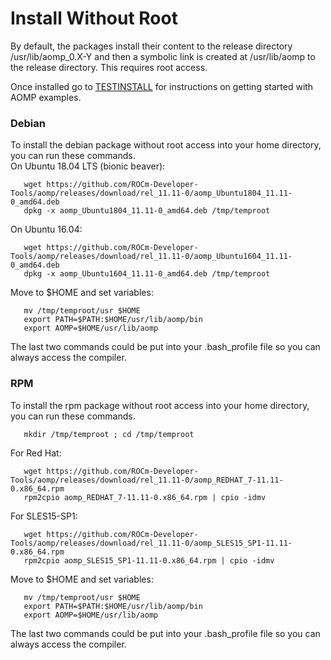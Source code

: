 # Install Without Root
By default, the packages install their content to the release directory /usr/lib/aomp_0.X-Y and then a  symbolic link is created at /usr/lib/aomp to the release directory. This requires root access.

Once installed go to [TESTINSTALL](TESTINSTALL.md) for instructions on getting started with AOMP examples.

### Debian
To install the debian package without root access into your home directory, you can run these commands.<br>
On Ubuntu 18.04 LTS (bionic beaver):
```
   wget https://github.com/ROCm-Developer-Tools/aomp/releases/download/rel_11.11-0/aomp_Ubuntu1804_11.11-0_amd64.deb
   dpkg -x aomp_Ubuntu1804_11.11-0_amd64.deb /tmp/temproot
```
On Ubuntu 16.04:
```
   wget https://github.com/ROCm-Developer-Tools/aomp/releases/download/rel_11.11-0/aomp_Ubuntu1604_11.11-0_amd64.deb
   dpkg -x aomp_Ubuntu1604_11.11-0_amd64.deb /tmp/temproot
```
Move to $HOME and set variables:
```
   mv /tmp/temproot/usr $HOME
   export PATH=$PATH:$HOME/usr/lib/aomp/bin
   export AOMP=$HOME/usr/lib/aomp
```
The last two commands could be put into your .bash_profile file so you can always access the compiler.

### RPM
To install the rpm package without root access into your home directory, you can run these commands.
```
   mkdir /tmp/temproot ; cd /tmp/temproot 
```
For Red Hat:
```
   wget https://github.com/ROCm-Developer-Tools/aomp/releases/download/rel_11.11-0/aomp_REDHAT_7-11.11-0.x86_64.rpm
   rpm2cpio aomp_REDHAT_7-11.11-0.x86_64.rpm | cpio -idmv
```
For SLES15-SP1:
```
   wget https://github.com/ROCm-Developer-Tools/aomp/releases/download/rel_11.11-0/aomp_SLES15_SP1-11.11-0.x86_64.rpm
   rpm2cpio aomp_SLES15_SP1-11.11-0.x86_64.rpm | cpio -idmv
```
Move to $HOME and set variables:
```
   mv /tmp/temproot/usr $HOME
   export PATH=$PATH:$HOME/usr/lib/aomp/bin
   export AOMP=$HOME/usr/lib/aomp
```
The last two commands could be put into your .bash_profile file so you can always access the compiler.
